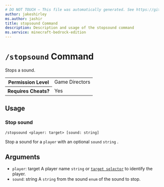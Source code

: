 ```yaml
---
# DO NOT TOUCH — This file was automatically generated. See https://github.com/mojang/minecraftapidocsgenerator to modify descriptions, examples, etc.
author: jakeshirley
ms.author: jashir
title: stopsound Command
description: Description and usage of the stopsound command
ms.service: minecraft-bedrock-edition
---
```

# `/stopsound` Command
Stops a sound.

<table>
  <tr>
    <th>Permission Level</th>
    <td>Game Directors</td>
  </tr>
  <tr>
    <th>Requires Cheats?</th>
    <td>Yes</td>
  </tr>
</table>

## Usage
### Stop sound
`/stopsound <player: target> [sound: string]`

Stop a sound for a `player` with an optional `sound` `string` .

## Arguments
- `player`: target
A player name `string` or [`target selector`](https://learn.microsoft.com/minecraft/creator/documents/commandsintroduction#target-selectors) to identify the player.
- `sound`: string
A `string` from the sound `enum` of the sound to stop.
